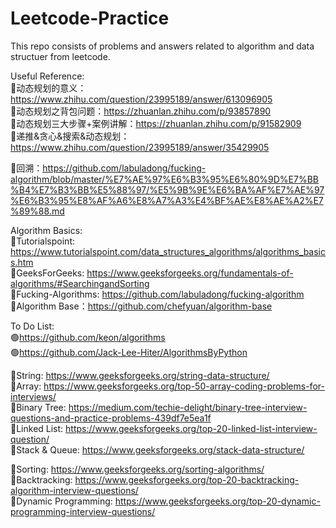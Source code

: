 # Leetcode-Practice

This repo consists of problems and answers related to algorithm and data structuer from leetcode. 

Useful Reference: \
💙动态规划的意义：https://www.zhihu.com/question/23995189/answer/613096905 \
💙动态规划之背包问题：https://zhuanlan.zhihu.com/p/93857890 \
💙动态规划三大步骤+案例讲解：https://zhuanlan.zhihu.com/p/91582909 \
💙递推&贪心&搜索&动态规划：https://www.zhihu.com/question/23995189/answer/35429905

🖤回溯：https://github.com/labuladong/fucking-algorithm/blob/master/%E7%AE%97%E6%B3%95%E6%80%9D%E7%BB%B4%E7%B3%BB%E5%88%97/%E5%9B%9E%E6%BA%AF%E7%AE%97%E6%B3%95%E8%AF%A6%E8%A7%A3%E4%BF%AE%E8%AE%A2%E7%89%88.md 

Algorithm Basics: \
🧡Tutorialspoint: https://www.tutorialspoint.com/data_structures_algorithms/algorithms_basics.htm \
🧡GeeksForGeeks: https://www.geeksforgeeks.org/fundamentals-of-algorithms/#SearchingandSorting \
🧡Fucking-Algorithms: https://github.com/labuladong/fucking-algorithm \
🧡Algorithm Base：https://github.com/chefyuan/algorithm-base 


To Do List: \
🟢https://github.com/keon/algorithms \
🟢https://github.com/Jack-Lee-Hiter/AlgorithmsByPython 

💚String: https://www.geeksforgeeks.org/string-data-structure/ \
💚Array: https://www.geeksforgeeks.org/top-50-array-coding-problems-for-interviews/ \
💚Binary Tree: https://medium.com/techie-delight/binary-tree-interview-questions-and-practice-problems-439df7e5ea1f \
💚Linked List: https://www.geeksforgeeks.org/top-20-linked-list-interview-question/ \
💚Stack & Queue: https://www.geeksforgeeks.org/stack-data-structure/ 

💚Sorting: https://www.geeksforgeeks.org/sorting-algorithms/ \
💚Backtracking: https://www.geeksforgeeks.org/top-20-backtracking-algorithm-interview-questions/ \
💚Dynamic Programming: https://www.geeksforgeeks.org/top-20-dynamic-programming-interview-questions/ 


